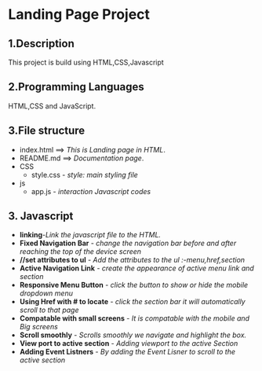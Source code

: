 # Landing Page Project

## 1.Description
This project is build using HTML,CSS,Javascript

## 2.Programming Languages
HTML,CSS and JavaScript.

## 3.File structure
* index.html ==> *This is Landing page in HTML*.
* README.md ==> *Documentation page*.
* CSS
    * style.css - *style: main styling file*
* js
    * app.js - *interaction Javascript codes*

## 3. Javascript
* **linking**-*Link the javascript file to the HTML.*
* **Fixed Navigation Bar** - *change the navigation bar before and after reaching the top of the device screen*
* **//set attributes to ul** - *Add the attributes to the ul :-menu,href,section*
* **Active Navigation Link** - *create the appearance of active menu link and section*
* **Responsive Menu Button** - *click the button to show or hide the mobile dropdown menu*
* **Using Href with # to locate** - *click the section bar it will automatically scroll to that page*
* **Compatable with small screens** - *It is compatable with the mobile and Big screens*
* **Scroll smoothly** - *Scrolls smoothly we navigate and highlight the box.*
* **View port to active section** - *Adding viewport to the active Section*
* **Adding Event Listners** - *By adding the Event Lisner to scroll to the active section*